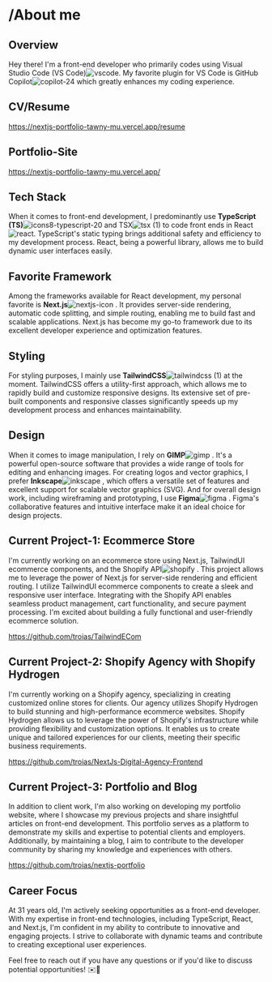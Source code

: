 # /About me

## Overview
Hey there! I'm a front-end developer who primarily codes using Visual Studio Code (VS Code)![vscode](https://github.com/troias/troias/assets/26407409/a2a30d7f-fcd7-4868-a52a-68e02970e601). My favorite plugin for VS Code is GitHub Copilot![copilot-24](https://github.com/troias/troias/assets/26407409/ed984da7-1f16-4ed4-95ef-fd761a0e139e) which greatly enhances my coding experience.

## CV/Resume

https://nextjs-portfolio-tawny-mu.vercel.app/resume

## Portfolio-Site

https://nextjs-portfolio-tawny-mu.vercel.app/

## Tech Stack
When it comes to front-end development, I predominantly use **TypeScript (TS)**![icons8-typescript-20](https://github.com/troias/troias/assets/26407409/98add89e-29e5-4fb9-b9d6-184332678ce7)
   and TSX![tsx (1)](https://github.com/troias/troias/assets/26407409/89146f7b-808c-4e0f-bf3e-153fe459bbbf)
 to code front ends in React![react](https://github.com/troias/troias/assets/26407409/c01a52af-3d0a-420d-b444-37bdfed29dc4). TypeScript's static typing brings additional safety and efficiency to my development process. React, being a powerful library, allows me to build dynamic user interfaces easily.

## Favorite Framework
Among the frameworks available for React development, my personal favorite is **Next.js**![nextjs-icon](https://github.com/troias/troias/assets/26407409/07e9e518-88ef-4f7f-945d-a53c79e11b54)
. It provides server-side rendering, automatic code splitting, and simple routing, enabling me to build fast and scalable applications. Next.js has become my go-to framework due to its excellent developer experience and optimization features.

## Styling
For styling purposes, I mainly use **TailwindCSS**![tailwindcss (1)](https://github.com/troias/troias/assets/26407409/05096712-459a-4ba9-a3c4-36168c707b5f)
  at the moment. TailwindCSS offers a utility-first approach, which allows me to rapidly build and customize responsive designs. Its extensive set of pre-built components and responsive classes significantly speeds up my development process and enhances maintainability.

## Design
When it comes to image manipulation, I rely on **GIMP**![gimp](https://github.com/troias/troias/assets/26407409/46924f3a-df3a-49ba-8842-452a978d3430)
. It's a powerful open-source software that provides a wide range of tools for editing and enhancing images. For creating logos and vector graphics, I prefer **Inkscape**![inkscape](https://github.com/troias/troias/assets/26407409/b65dc42a-4843-498c-aa20-3c16a46defe9)
, which offers a versatile set of features and excellent support for scalable vector graphics (SVG). And for overall design work, including wireframing and prototyping, I use **Figma**![figma](https://github.com/troias/troias/assets/26407409/781db4b3-ebe1-416c-8d1f-2f3d80ff0c88)
. Figma's collaborative features and intuitive interface make it an ideal choice for design projects.

## Current Project-1: Ecommerce Store
I'm currently working on an ecommerce store using Next.js, TailwindUI ecommerce components, and the Shopify API![shopify](https://github.com/troias/troias/assets/26407409/01e9f6b7-7578-4819-bc7c-906ad8fcebeb)
. This project allows me to leverage the power of Next.js for server-side rendering and efficient routing. I utilize TailwindUI ecommerce components to create a sleek and responsive user interface. Integrating with the Shopify API enables seamless product management, cart functionality, and secure payment processing. I'm excited about building a fully functional and user-friendly ecommerce solution.

https://github.com/troias/TailwindECom

## Current Project-2: Shopify Agency with Shopify Hydrogen
I'm currently working on a Shopify agency, specializing in creating customized online stores for clients. Our agency utilizes Shopify Hydrogen 
 to build stunning and high-performance ecommerce websites. Shopify Hydrogen allows us to leverage the power of Shopify's infrastructure while providing flexibility and customization options. It enables us to create unique and tailored experiences for our clients, meeting their specific business requirements.

https://github.com/troias/NextJs-Digital-Agency-Frontend

## Current Project-3: Portfolio and Blog
In addition to client work, I'm also working on developing my portfolio website, where I showcase my previous projects and share insightful articles on front-end development. This portfolio serves as a platform to demonstrate my skills and expertise to potential clients and employers. Additionally, by maintaining a blog, I aim to contribute to the developer community by sharing my knowledge and experiences with others.

https://github.com/troias/nextjs-portfolio


## Career Focus
At 31 years old, I'm actively seeking opportunities as a front-end developer. With my expertise in front-end technologies, including TypeScript, React, and Next.js, I'm confident in my ability to contribute to innovative and engaging projects. I strive to collaborate with dynamic teams and contribute to creating exceptional user experiences.

Feel free to reach out if you have any questions or if you'd like to discuss potential opportunities! ✉️🚀


